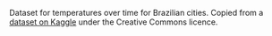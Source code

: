 Dataset for temperatures over time for Brazilian cities. Copied from a [dataset on Kaggle](https://www.kaggle.com/volpatto/temperature-timeseries-for-some-brazilian-cities) under the Creative Commons licence.
